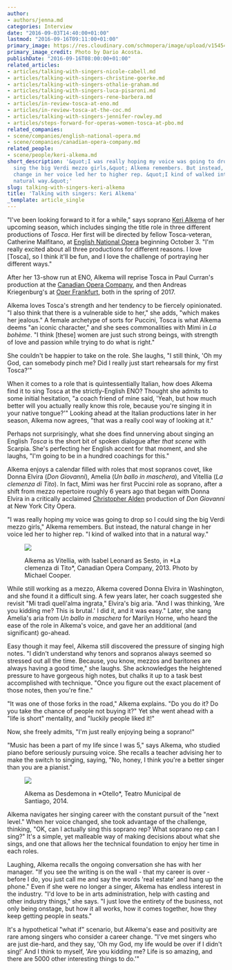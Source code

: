 ```yaml
---
author:
- authors/jenna.md
categories: Interview
date: "2016-09-03T14:40:00+01:00"
lastmod: "2016-09-16T09:11:00+01:00"
primary_image: https://res.cloudinary.com/schmopera/image/upload/v1545409169/media/webhook-uploads/1472910053353/2016-09-03---Keri-Alkema-Dario-Acosta.jpg.jpg
primary_image_credit: Photo by Dario Acosta.
publishDate: "2016-09-16T08:00:00+01:00"
related_articles:
- articles/talking-with-singers-nicole-cabell.md
- articles/talking-with-singers-christine-goerke.md
- articles/talking-with-singers-othalie-graham.md
- articles/talking-with-singers-luca-pisaroni.md
- articles/talking-with-singers-rene-barbera.md
- articles/in-review-tosca-at-eno.md
- articles/in-review-tosca-at-the-coc.md
- articles/talking-with-singers-jennifer-rowley.md
- articles/steps-forward-for-operas-women-tosca-at-pbo.md
related_companies:
- scene/companies/english-national-opera.md
- scene/companies/canadian-opera-company.md
related_people:
- scene/people/keri-alkema.md
short_description: '&quot;I was really hoping my voice was going to drop so I could
  sing the big Verdi mezzo girls,&quot; Alkema remembers. But instead, the natural
  change in her voice led her to higher rep. &quot;I kind of walked into that in a
  natural way.&quot;'
slug: talking-with-singers-keri-alkema
title: 'Talking with singers: Keri Alkema'
_template: article_single
---
```


"I've been looking forward to it for a while," says soprano [Keri Alkema](/scene/people/keri-alkema/) of her upcoming season, which includes singing the title role in three different productions of *Tosca*. Her first will be directed by fellow Tosca-veteran, Catherine Malfitano, at [English National Opera](https://www.eno.org/whats-on/tosca/) beginning October 3. "I'm really excited about all three productions for different reasons. I love [Tosca], so I think it'll be fun, and I love the challenge of portraying her different ways." 

After her 13-show run at ENO, Alkema will reprise Tosca in Paul Curran's production at the [Canadian Opera Company](http://www.coc.ca/PerformancesAndTickets/1617Season/Tosca.aspx), and then Andreas Kriegenburg's at [Oper Frankfurt](http://www.oper-frankfurt.de/de/spielplan/tosca/?id_datum=348#date), both in the spring of 2017.

Alkema loves Tosca's strength and her tendency to be fiercely opinionated. "I also think that there is a vulnerable side to her," she adds, "which makes her jealous." A female archetype of sorts for Puccini, Tosca is what Alkema deems "an iconic character," and she sees commonalities with Mimì in *La bohème*. "I think [these] women are just such strong beings, with strength of love and passion while trying to do what is right."

She couldn't be happier to take on the role. She laughs, "I still think, 'Oh my God, can somebody pinch me? Did I really just start rehearsals for my first Tosca?'"

When it comes to a role that is quintessentially Italian, how does Alkema find it to sing Tosca at the strictly-English ENO? Thought she admits to some initial hesitation, "a coach friend of mine said, 'Yeah, but how much better will you actually really know this role, because you're singing it in your native tongue?'" Looking ahead at the Italian productions later in her season, Alkema now agrees, "that was a really cool way of looking at it."

Perhaps not surprisingly, what she does find unnerving about singing an English *Tosca* is the short bit of spoken dialogue after *that scene* with Scarpia. She's perfecting her English accent for that moment, and she laughs, "I'm going to be in a hundred coachings for this."

Alkema enjoys a calendar filled with roles that most sopranos covet, like Donna Elvira (*Don Giovanni*), Amelia (*Un ballo in maschera*), and Vitellia (*La clemenza di Tito*). In fact, Mimì was her first Puccini role as soprano, after a shift from mezzo repertoire roughly 6 years ago that began with Donna Elvira in a critically acclaimed [Christopher Alden](/talking-with-directors-christopher-alden/) production of *Don Giovanni* at New York City Opera.

"I was really hoping my voice was going to drop so I could sing the big Verdi mezzo girls," Alkema remembers. But instead, the natural change in her voice led her to higher rep. "I kind of walked into that in a natural way."

<figure data-type="image">

![](https://res.cloudinary.com/schmopera/image/upload/v1545409169/media/webhook-uploads/1473964491776/3016-09-15---Alkema-Tito---Cooper.jpg.jpg)

<figcaption>Alkema as Vitellia, with Isabel Leonard as Sesto, in *La clemenza di Tito*, Canadian Opera Company, 2013. Photo by Michael Cooper.</figcaption>
</figure>

While still working as a mezzo, Alkema covered Donna Elvira in Washington, and she found it a difficult sing. A few years later, her coach suggested she revisit "Mi tradì quell'alma ingrata," Elvira's big aria. "And I was thinking, 'Are you kidding me? This is brutal.' I did it, and it was easy." Later, she sang Amelia's aria from *Un ballo in maschera* for Marilyn Horne, who heard the ease of the role in Alkema's voice, and gave her an additional (and significant) go-ahead. 

Easy though it may feel, Alkema still discovered the pressure of singing high notes. "I didn't understand why tenors and sopranos always seemed so stressed out all the time. Because, you know, mezzos and baritones are always having a good time," she laughs. She acknowledges the heightened pressure to have gorgeous high notes, but chalks it up to a task best accomplished with technique. "Once you figure out the exact placement of those notes, then you're fine."

"It was one of those forks in the road," Alkema explains. "Do you do it? Do you take the chance of people not buying it?" Yet she went ahead with a "life is short" mentality, and "luckily people liked it!"

Now, she freely admits, "I'm just really enjoying being a soprano!"

"Music has been a part of my life since I was 5," says Alkema, who studied piano before seriously pursuing voice. She recalls a teacher advising her to make the switch to singing, saying, "No, honey, I think you're a better singer than you are a pianist."

<figure data-type="image">

![](https://res.cloudinary.com/schmopera/image/upload/v1545409169/media/webhook-uploads/1473964557170/2016-09-14---Alkema-Otello.jpg.jpg)

<figcaption>Alkema as Desdemona in *Otello*, Teatro Municipal de Santiago, 2014.</figcaption>
</figure>

Alkema navigates her singing career with the constant pursuit of the "next level." When her voice changed, she took advantage of the challenge, thinking, "OK, can I actually sing this soprano rep? What soprano rep can I sing?" It's a simple, yet malleable way of making decisions about what she sings, and one that allows her the technical foundation to enjoy her time in each roles. 

Laughing, Alkema recalls the ongoing conversation she has with her manager. "If you see the writing is on the wall - that my career is over - before I do, you just call me and say the words 'real estate' and hang up the phone." Even if she were no longer a singer, Alkema has endless interest in the industry. "I'd love to be in arts administration, help with casting and other industry things," she says. "I just love the entirety of the business, not only being onstage, but how it all works, how it comes together, how they keep getting people in seats."

It's a hypothetical "what if" scenario, but Alkema's ease and positivity are rare among singers who consider a career change. "I've met singers who are just die-hard, and they say, 'Oh my God, my life would be over if I didn't sing!' And I think to myself, 'Are you kidding me? Life is so amazing, and there are 5000 other interesting things to do.'"
